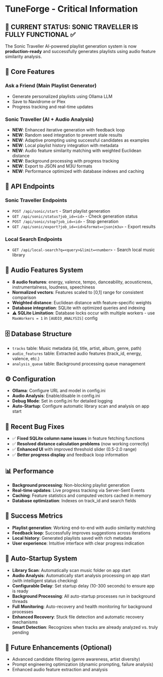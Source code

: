 # TuneForge - Critical Information

## 🎯 **CURRENT STATUS: SONIC TRAVELLER IS FULLY FUNCTIONAL** ✅

The Sonic Traveller AI-powered playlist generation system is now **production-ready** and successfully generates playlists using audio feature similarity analysis.

## 🚀 **Core Features**

### **Ask a Friend (Main Playlist Generator)**
- Generate personalized playlists using Ollama LLM
- Save to Navidrome or Plex
- Progress tracking and real-time updates

### **Sonic Traveller (AI + Audio Analysis)**
- **NEW**: Enhanced iterative generation with feedback loop
- **NEW**: Random seed integration to prevent stale results
- **NEW**: Adaptive prompting using successful candidates as examples
- **NEW**: Local playlist history integration with metadata
- **NEW**: Audio feature similarity matching with weighted Euclidean distance
- **NEW**: Background processing with progress tracking
- **NEW**: Export to JSON and M3U formats
- **NEW**: Performance optimized with database indexes and caching

## 🔧 **API Endpoints**

### **Sonic Traveller Endpoints**
- `POST /api/sonic/start` - Start playlist generation
- `GET /api/sonic/status?job_id=<id>` - Check generation status
- `POST /api/sonic/stop?job_id=<id>` - Stop generation
- `GET /api/sonic/export?job_id=<id>&format=<json|m3u>` - Export results

### **Local Search Endpoints**
- `GET /api/local-search?q=<query>&limit=<number>` - Search local music library

## 🎵 **Audio Features System**
- **8 audio features**: energy, valence, tempo, danceability, acousticness, instrumentalness, loudness, speechiness
- **Normalized vectors**: Features scaled to [0,1] range for consistent comparison
- **Weighted distance**: Euclidean distance with feature-specific weights
- **Database integration**: SQLite with optimized queries and indexing
- **⚠️ SQLite Limitation**: Database locks occur with multiple workers - use `MaxWorkers = 1` in `[AUDIO_ANALYSIS]` config

## 🗄️ **Database Structure**
- `tracks` table: Music metadata (id, title, artist, album, genre, path)
- `audio_features` table: Extracted audio features (track_id, energy, valence, etc.)
- `analysis_queue` table: Background processing queue management

## ⚙️ **Configuration**
- **Ollama**: Configure URL and model in config.ini
- **Audio Analysis**: Enable/disable in config.ini
- **Debug Mode**: Set in config.ini for detailed logging
- **Auto-Startup**: Configure automatic library scan and analysis on app start

## 🐛 **Recent Bug Fixes**
- ✅ **Fixed SQLite column name issues** in feature fetching functions
- ✅ **Resolved distance calculation problems** (now working correctly)
- ✅ **Enhanced UI** with improved threshold slider (0.5-2.0 range)
- ✅ **Better progress display** and feedback loop information

## 📊 **Performance**
- **Background processing**: Non-blocking playlist generation
- **Real-time updates**: Live progress tracking via Server-Sent Events
- **Caching**: Feature statistics and computed vectors cached in memory
- **Database optimization**: Indexes on track_id and search fields

## 🎉 **Success Metrics**
- **Playlist generation**: Working end-to-end with audio similarity matching
- **Feedback loop**: Successfully improves suggestions across iterations
- **Local history**: Generated playlists saved with rich metadata
- **User experience**: Intuitive interface with clear progress indication

## 🚀 **Auto-Startup System**
- **Library Scan**: Automatically scan music folder on app start
- **Audio Analysis**: Automatically start analysis processing on app start (with intelligent status checking)
- **Configurable Delay**: Set startup delay (10-300 seconds) to ensure app is ready
- **Background Processing**: All auto-startup processes run in background threads
- **Full Monitoring**: Auto-recovery and health monitoring for background processes
- **Enhanced Recovery**: Stuck file detection and automatic recovery mechanisms
- **Smart Detection**: Recognizes when tracks are already analyzed vs. truly pending

## 🔮 **Future Enhancements** (Optional)
- Advanced candidate filtering (genre awareness, artist diversity)
- Prompt engineering optimization (dynamic prompting, failure analysis)
- Enhanced audio feature extraction and analysis
